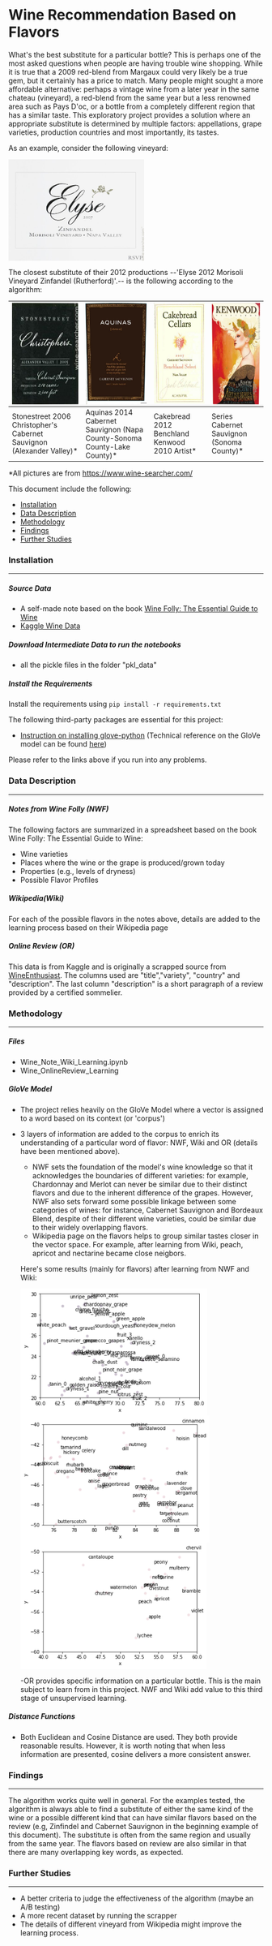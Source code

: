 # Wine Recommendation Based on Flavors

What's the best substitute for a particular bottle? This is perhaps one of the most asked questions when people are having trouble wine shopping. While it is true that a 2009 red-blend from Margaux could very likely be a true gem, but it certainly has a price to match. Many people might sought a more affordable alternative: perhaps a vintage wine from a later year in the same chateau (vineyard), a red-blend from the same year but a less renowned area such as Pays D'oc, or a bottle from a completely different region that has a similar taste. This exploratory project provides a solution where an appropriate substitute is determined by multiple factors: appellations, grape varieties, production countries and most importantly, its tastes.

As an example, consider the following vineyard:

<img src="pics/red_origin.jpg" align="center" style="height: 200px"/> 

The closest substitute of their 2012 productions --'Elyse 2012 Morisoli Vineyard Zinfandel (Rutherford)'.-- is the following according to the algorithm:

| <img src="pics/red1.jpg" align="center" style="height: 200px"/>        | <img src="pics/red2.jpg" align="center" style="height: 200px"/>            |<img src="pics/red3.jpg" align="center" style="height: 200px"/> |<img src="pics/red4.jpg" align="center" style="height: 200px"/> |
| --- |---| --- | --- |
| Stonestreet 2006 Christopher's Cabernet Sauvignon (Alexander Valley)* | Aquinas 2014 Cabernet Sauvignon (Napa County-Sonoma County-Lake County)* | Cakebread 2012 Benchland Kenwood 2010 Artist* |Series Cabernet Sauvignon (Sonoma County)* |

*All pictures are from https://www.wine-searcher.com/

This document include the following:

  - [Installation](#installation)
  - [Data Description](#data-description)
  - [Methodology](#methodology)
  - [Findings](#findings)
  - [Further Studies](#further-studies)
  
### Installation
----------------------------------
##### Source Data 
  - A self-made note based on the book [Wine Folly: The Essential Guide to Wine](wine_folly)
  - [Kaggle Wine Data](kaggle)
  
##### Download Intermediate Data to run the notebooks
- all the pickle files in the folder "pkl_data"

##### Install the Requirements
  Install the requirements using ```pip install -r requirements.txt```
  
  The following third-party packages are essential for this project:
   - [Instruction on installing glove-python](glove_python)
  (Technical reference on the GloVe model can be found [here](GloVe))
   

Please refer to the links above if you run into any problems.

### Data Description
----------------------------------

##### Notes from Wine Folly (NWF)
  The following factors are summarized in a spreadsheet based on the book Wine Folly: The Essential Guide to Wine:
  - Wine varieties
  - Places where the wine or the grape is produced/grown today
  - Properties (e.g., levels of dryness)
  - Possible Flavor Profiles 
   
##### Wikipedia(Wiki)
   For each of the possible flavors in the notes above, details are added to the learning process based on their Wikipedia page
   
#####  Online Review (OR)
   This data is from Kaggle and is originally a scrapped source from [WineEnthusiast](winewag).
   The columns used are "title","variety", "country" and "description". The last column "description" is a short paragraph of a review provided by a certified sommelier.
   

### Methodology
----------------------------------
##### Files
- Wine_Note_Wiki_Learning.ipynb
- Wine_OnlineReview_Learning

##### GloVe Model
- The project relies heavily on the GloVe Model where a vector is assigned to a word based on its context (or 'corpus')
- 3 layers of information are added to the corpus to enrich its understanding of a particular word of flavor: NWF, Wiki and OR (details have been mentioned above). 
  - NWF sets the foundation of the model's wine knowledge so that it acknowledges the boundaries of different varieties: for example, Chardonnay and Merlot can never be similar due to their distinct flavors and due to the inherent difference of the grapes. However, NWF also sets forward some possible linkage between some categories of wines: for instance, Cabernet Sauvignon and Bordeaux Blend, despite of their different wine varieties, could be similar due to their widely overlapping flavors. 
  - Wikipedia page on the flavors helps to group similar tastes closer in the vector space. For example, after learning from Wiki, peach, apricot and nectarine became close neigbors.
  
  Here's some results (mainly for flavors) after learning from NWF and Wiki:
  
  <img src="pics/wine_flavor1.png" align="center" style="height: 250px"/>
  
  <img src="pics/wine_flavor2.png" align="center" style="height: 250px"/>
  
  <img src="pics/wine_flavor3.png" align="center" style="height: 250px"/>
  
  -OR provides specific information on a particular bottle. This is the main subject to learn from in this project. NWF and Wiki add value to this third stage of unsupervised learning.

##### Distance Functions
- Both Euclidean and Cosine Distance are used. They both provide reasonable results. However, it is worth noting that when less information are presented, cosine delivers a more consistent answer.

### Findings
----------------------------------

The algorithm works quite well in general. For the examples tested, the algorithm is always able to find a substitute of either the same kind of the wine or a possible different kind that can have similar flavors based on the review (e.g, Zinfindel and Cabernet Sauvignon in the beginning example of this document). The substitute is often from the same region and usually from the same year. The flavors based on review are also similar in that there are many overlapping key words, as expected.


### Further Studies
----------------------------------
- A better criteria to judge the effectiveness of  the algorithm (maybe an A/B testing)
- A more recent dataset by running the scrapper
- The details of different vineyard from Wikipedia might improve the learning process.

[//]: # 


   [wine_folly]: https://www.amazon.com/Wine-Folly-Essential-Guide/dp/1592408990/ref=sr_1_2?crid=4KTQHE67IH5R&keywords=wine+folly&qid=1574797120&sprefix=wine-folly%2Caps%2C125&sr=8-2
   [glove_python]: https://github.com/maciejkula/glove-python/wiki/Installation-on-Windows
   [GloVe]: https://nlp.stanford.edu/projects/glove/
   [kaggle]: https://www.kaggle.com/sudhirnl7/wine-recommender
   [winewag]: https://www.winemag.com/?s=&drink_type=wine
